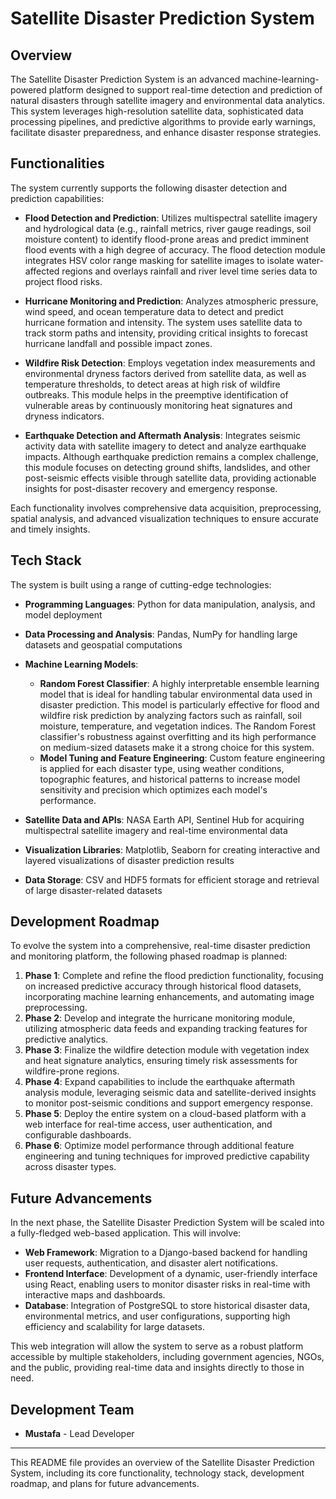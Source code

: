 # Satellite Disaster Prediction System

## Overview
The Satellite Disaster Prediction System is an advanced machine-learning-powered platform designed to support real-time detection and prediction of natural disasters through satellite imagery and environmental data analytics. This system leverages high-resolution satellite data, sophisticated data processing pipelines, and predictive algorithms to provide early warnings, facilitate disaster preparedness, and enhance disaster response strategies.

## Functionalities

The system currently supports the following disaster detection and prediction capabilities:

- **Flood Detection and Prediction**: Utilizes multispectral satellite imagery and hydrological data (e.g., rainfall metrics, river gauge readings, soil moisture content) to identify flood-prone areas and predict imminent flood events with a high degree of accuracy. The flood detection module integrates HSV color range masking for satellite images to isolate water-affected regions and overlays rainfall and river level time series data to project flood risks.

- **Hurricane Monitoring and Prediction**: Analyzes atmospheric pressure, wind speed, and ocean temperature data to detect and predict hurricane formation and intensity. The system uses satellite data to track storm paths and intensity, providing critical insights to forecast hurricane landfall and possible impact zones.

- **Wildfire Risk Detection**: Employs vegetation index measurements and environmental dryness factors derived from satellite data, as well as temperature thresholds, to detect areas at high risk of wildfire outbreaks. This module helps in the preemptive identification of vulnerable areas by continuously monitoring heat signatures and dryness indicators.

- **Earthquake Detection and Aftermath Analysis**: Integrates seismic activity data with satellite imagery to detect and analyze earthquake impacts. Although earthquake prediction remains a complex challenge, this module focuses on detecting ground shifts, landslides, and other post-seismic effects visible through satellite data, providing actionable insights for post-disaster recovery and emergency response.

Each functionality involves comprehensive data acquisition, preprocessing, spatial analysis, and advanced visualization techniques to ensure accurate and timely insights.

## Tech Stack

The system is built using a range of cutting-edge technologies:

- **Programming Languages**: Python for data manipulation, analysis, and model deployment
- **Data Processing and Analysis**: Pandas, NumPy for handling large datasets and geospatial computations
- **Machine Learning Models**: 
    - **Random Forest Classifier**: A highly interpretable ensemble learning model that is ideal for handling tabular environmental data used in disaster prediction. This model is particularly effective for flood and wildfire risk prediction by analyzing factors such as rainfall, soil moisture, temperature, and vegetation indices. The Random Forest classifier's robustness against overfitting and its high performance on medium-sized datasets make it a strong choice for this system.
    - **Model Tuning and Feature Engineering**: Custom feature engineering is applied for each disaster type, using weather conditions, topographic features, and historical patterns to increase model sensitivity and precision which optimizes each model's performance.
  
- **Satellite Data and APIs**: NASA Earth API, Sentinel Hub for acquiring multispectral satellite imagery and real-time environmental data
- **Visualization Libraries**: Matplotlib, Seaborn for creating interactive and layered visualizations of disaster prediction results
- **Data Storage**: CSV and HDF5 formats for efficient storage and retrieval of large disaster-related datasets

## Development Roadmap

To evolve the system into a comprehensive, real-time disaster prediction and monitoring platform, the following phased roadmap is planned:

1. **Phase 1**: Complete and refine the flood prediction functionality, focusing on increased predictive accuracy through historical flood datasets, incorporating machine learning enhancements, and automating image preprocessing.
2. **Phase 2**: Develop and integrate the hurricane monitoring module, utilizing atmospheric data feeds and expanding tracking features for predictive analytics.
3. **Phase 3**: Finalize the wildfire detection module with vegetation index and heat signature analytics, ensuring timely risk assessments for wildfire-prone regions.
4. **Phase 4**: Expand capabilities to include the earthquake aftermath analysis module, leveraging seismic data and satellite-derived insights to monitor post-seismic conditions and support emergency response.
5. **Phase 5**: Deploy the entire system on a cloud-based platform with a web interface for real-time access, user authentication, and configurable dashboards.
6. **Phase 6**: Optimize model performance through additional feature engineering and tuning techniques for improved predictive capability across disaster types.

## Future Advancements
In the next phase, the Satellite Disaster Prediction System will be scaled into a fully-fledged web-based application. This will involve:

- **Web Framework**: Migration to a Django-based backend for handling user requests, authentication, and disaster alert notifications.
- **Frontend Interface**: Development of a dynamic, user-friendly interface using React, enabling users to monitor disaster risks in real-time with interactive maps and dashboards.
- **Database**: Integration of PostgreSQL to store historical disaster data, environmental metrics, and user configurations, supporting high efficiency and scalability for large datasets.
  
This web integration will allow the system to serve as a robust platform accessible by multiple stakeholders, including government agencies, NGOs, and the public, providing real-time data and insights directly to those in need.

## Development Team

- **Mustafa** - Lead Developer 

---

This README file provides an overview of the Satellite Disaster Prediction System, including its core functionality, technology stack, development roadmap, and plans for future advancements.
